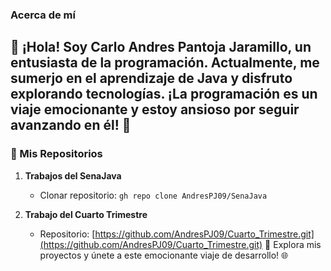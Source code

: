 ### Acerca de mí

## 👋 ¡Hola! Soy Carlo Andres Pantoja Jaramillo, un entusiasta de la programación. Actualmente, me sumerjo en el aprendizaje de Java y disfruto explorando tecnologías. ¡La programación es un viaje emocionante y estoy ansioso por seguir avanzando en él! 🚀

### 📁 Mis Repositorios

1. **Trabajos del SenaJava**
   - Clonar repositorio: `gh repo clone AndresPJ09/SenaJava`

2. **Trabajo del Cuarto Trimestre**
   - Repositorio: [https://github.com/AndresPJ09/Cuarto_Trimestre.git](https://github.com/AndresPJ09/Cuarto_Trimestre.git) 🌟 Explora mis proyectos y únete a este emocionante viaje de desarrollo! 🌐
